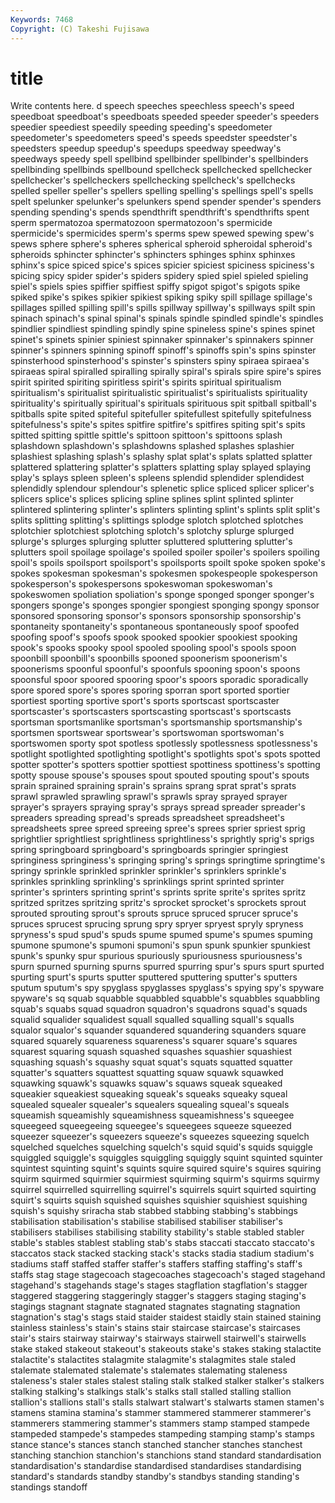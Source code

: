 ```yaml
---
Keywords: 7468 
Copyright: (C) Takeshi Fujisawa
---
```


# title

Write contents here.
d speech speeches speechless speech's
speed speedboat speedboat's speedboats speeded speeder speeder's speeders speedier speediest
speedily speeding speeding's speedometer speedometer's speedometers speed's speeds speedster speedster's
speedsters speedup speedup's speedups speedway speedway's speedways speedy spell spellbind
spellbinder spellbinder's spellbinders spellbinding spellbinds spellbound spellcheck spellchecked spellchecker spellchecker's
spellcheckers spellchecking spellcheck's spellchecks spelled speller speller's spellers spelling spelling's
spellings spell's spells spelt spelunker spelunker's spelunkers spend spender spender's
spenders spending spending's spends spendthrift spendthrift's spendthrifts spent sperm spermatozoa
spermatozoon spermatozoon's spermicide spermicide's spermicides sperm's sperms spew spewed spewing
spew's spews sphere sphere's spheres spherical spheroid spheroidal spheroid's spheroids
sphincter sphincter's sphincters sphinges sphinx sphinxes sphinx's spice spiced spice's
spices spicier spiciest spiciness spiciness's spicing spicy spider spider's spiders
spidery spied spiel spieled spieling spiel's spiels spies spiffier spiffiest
spiffy spigot spigot's spigots spike spiked spike's spikes spikier spikiest
spiking spiky spill spillage spillage's spillages spilled spilling spill's spills
spillway spillway's spillways spilt spin spinach spinach's spinal spinal's spinals
spindle spindled spindle's spindles spindlier spindliest spindling spindly spine spineless
spine's spines spinet spinet's spinets spinier spiniest spinnaker spinnaker's spinnakers
spinner spinner's spinners spinning spinoff spinoff's spinoffs spin's spins spinster
spinsterhood spinsterhood's spinster's spinsters spiny spiraea spiraea's spiraeas spiral spiralled
spiralling spirally spiral's spirals spire spire's spires spirit spirited spiriting
spiritless spirit's spirits spiritual spiritualism spiritualism's spiritualist spiritualistic spiritualist's spiritualists
spirituality spirituality's spiritually spiritual's spirituals spirituous spit spitball spitball's spitballs
spite spited spiteful spitefuller spitefullest spitefully spitefulness spitefulness's spite's spites
spitfire spitfire's spitfires spiting spit's spits spitted spitting spittle spittle's
spittoon spittoon's spittoons splash splashdown splashdown's splashdowns splashed splashes splashier
splashiest splashing splash's splashy splat splat's splats splatted splatter splattered
splattering splatter's splatters splatting splay splayed splaying splay's splays spleen
spleen's spleens splendid splendider splendidest splendidly splendour splendour's splenetic splice
spliced splicer splicer's splicers splice's splices splicing spline splines splint
splinted splinter splintered splintering splinter's splinters splinting splint's splints split
split's splits splitting splitting's splittings splodge splotch splotched splotches splotchier
splotchiest splotching splotch's splotchy splurge splurged splurge's splurges splurging splutter
spluttered spluttering splutter's splutters spoil spoilage spoilage's spoiled spoiler spoiler's
spoilers spoiling spoil's spoils spoilsport spoilsport's spoilsports spoilt spoke spoken
spoke's spokes spokesman spokesman's spokesmen spokespeople spokesperson spokesperson's spokespersons spokeswoman
spokeswoman's spokeswomen spoliation spoliation's sponge sponged sponger sponger's spongers sponge's
sponges spongier spongiest sponging spongy sponsor sponsored sponsoring sponsor's sponsors
sponsorship sponsorship's spontaneity spontaneity's spontaneous spontaneously spoof spoofed spoofing spoof's
spoofs spook spooked spookier spookiest spooking spook's spooks spooky spool
spooled spooling spool's spools spoon spoonbill spoonbill's spoonbills spooned spoonerism
spoonerism's spoonerisms spoonful spoonful's spoonfuls spooning spoon's spoons spoonsful spoor
spoored spooring spoor's spoors sporadic sporadically spore spored spore's spores
sporing sporran sport sported sportier sportiest sporting sportive sport's sports
sportscast sportscaster sportscaster's sportscasters sportscasting sportscast's sportscasts sportsman sportsmanlike sportsman's
sportsmanship sportsmanship's sportsmen sportswear sportswear's sportswoman sportswoman's sportswomen sporty spot
spotless spotlessly spotlessness spotlessness's spotlight spotlighted spotlighting spotlight's spotlights spot's
spots spotted spotter spotter's spotters spottier spottiest spottiness spottiness's spotting
spotty spouse spouse's spouses spout spouted spouting spout's spouts sprain
sprained spraining sprain's sprains sprang sprat sprat's sprats sprawl sprawled
sprawling sprawl's sprawls spray sprayed sprayer sprayer's sprayers spraying spray's
sprays spread spreader spreader's spreaders spreading spread's spreads spreadsheet spreadsheet's
spreadsheets spree spreed spreeing spree's sprees sprier spriest sprig sprightlier
sprightliest sprightliness sprightliness's sprightly sprig's sprigs spring springboard springboard's springboards
springier springiest springiness springiness's springing spring's springs springtime springtime's springy
sprinkle sprinkled sprinkler sprinkler's sprinklers sprinkle's sprinkles sprinkling sprinkling's sprinklings
sprint sprinted sprinter sprinter's sprinters sprinting sprint's sprints sprite sprite's
sprites spritz spritzed spritzes spritzing spritz's sprocket sprocket's sprockets sprout
sprouted sprouting sprout's sprouts spruce spruced sprucer spruce's spruces sprucest
sprucing sprung spry spryer spryest spryly spryness spryness's spud spud's
spuds spume spumed spume's spumes spuming spumone spumone's spumoni spumoni's
spun spunk spunkier spunkiest spunk's spunky spur spurious spuriously spuriousness
spuriousness's spurn spurned spurning spurns spurred spurring spur's spurs spurt
spurted spurting spurt's spurts sputter sputtered sputtering sputter's sputters sputum
sputum's spy spyglass spyglasses spyglass's spying spy's spyware spyware's sq
squab squabble squabbled squabble's squabbles squabbling squab's squabs squad squadron
squadron's squadrons squad's squads squalid squalider squalidest squall squalled squalling
squall's squalls squalor squalor's squander squandered squandering squanders square squared
squarely squareness squareness's squarer square's squares squarest squaring squash squashed
squashes squashier squashiest squashing squash's squashy squat squat's squats squatted
squatter squatter's squatters squattest squatting squaw squawk squawked squawking squawk's
squawks squaw's squaws squeak squeaked squeakier squeakiest squeaking squeak's squeaks
squeaky squeal squealed squealer squealer's squealers squealing squeal's squeals squeamish
squeamishly squeamishness squeamishness's squeegee squeegeed squeegeeing squeegee's squeegees squeeze squeezed
squeezer squeezer's squeezers squeeze's squeezes squeezing squelch squelched squelches squelching
squelch's squid squid's squids squiggle squiggled squiggle's squiggles squiggling squiggly
squint squinted squinter squintest squinting squint's squints squire squired squire's
squires squiring squirm squirmed squirmier squirmiest squirming squirm's squirms squirmy
squirrel squirrelled squirrelling squirrel's squirrels squirt squirted squirting squirt's squirts
squish squished squishes squishier squishiest squishing squish's squishy sriracha stab
stabbed stabbing stabbing's stabbings stabilisation stabilisation's stabilise stabilised stabiliser stabiliser's
stabilisers stabilises stabilising stability stability's stable stabled stabler stable's stables
stablest stabling stab's stabs staccati staccato staccato's staccatos stack stacked
stacking stack's stacks stadia stadium stadium's stadiums staff staffed staffer
staffer's staffers staffing staffing's staff's staffs stag stage stagecoach stagecoaches
stagecoach's staged stagehand stagehand's stagehands stage's stages stagflation stagflation's stagger
staggered staggering staggeringly stagger's staggers staging staging's stagings stagnant stagnate
stagnated stagnates stagnating stagnation stagnation's stag's stags staid staider staidest
staidly stain stained staining stainless stainless's stain's stains stair staircase
staircase's staircases stair's stairs stairway stairway's stairways stairwell stairwell's stairwells
stake staked stakeout stakeout's stakeouts stake's stakes staking stalactite stalactite's
stalactites stalagmite stalagmite's stalagmites stale staled stalemate stalemated stalemate's stalemates
stalemating staleness staleness's staler stales stalest staling stalk stalked stalker
stalker's stalkers stalking stalking's stalkings stalk's stalks stall stalled stalling
stallion stallion's stallions stall's stalls stalwart stalwart's stalwarts stamen stamen's
stamens stamina stamina's stammer stammered stammerer stammerer's stammerers stammering stammer's
stammers stamp stamped stampede stampeded stampede's stampedes stampeding stamping stamp's
stamps stance stance's stances stanch stanched stancher stanches stanchest stanching
stanchion stanchion's stanchions stand standard standardisation standardisation's standardise standardised standardises
standardising standard's standards standby standby's standbys standing standing's standings standoff
